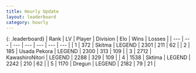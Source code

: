 ```yaml
---
title: Hourly Update
layout: leaderboard
category: hourly
---
```


{: .leaderboard}
| Rank | LV | Player | Division | Elo | Wins | Losses |
| --- | --- | --- | --- | --- | --- | --- |
| <span data-change="0">1</span> | 372 | <span title="ID: 402846">Skitma</span> | LEGEND | <span data-change="0">2301</span> | <span data-change="0">211</span> | <span data-change="0">62</span> |
| <span data-change="0">2</span> | 185 | <span title="ID: 641994">Usada Pekora</span> | LEGEND | <span data-change="0">2300</span> | <span data-change="0">313</span> | <span data-change="0">109</span> |
| <span data-change="0">3</span> | 2712 | <span title="ID: 164871">KawashiroNitori</span> | LEGEND | <span data-change="0">2288</span> | <span data-change="0">329</span> | <span data-change="0">109</span> |
| <span data-change="0">4</span> | 1538 | <span title="ID: 353063">Sktima</span> | LEGEND | <span data-change="0">2242</span> | <span data-change="0">210</span> | <span data-change="0">62</span> |
| <span data-change="0">5</span> | 1170 | <span title="ID: 337810">Dregun</span> | LEGEND | <span data-change="0">2182</span> | <span data-change="0">79</span> | <span data-change="0">21</span> |